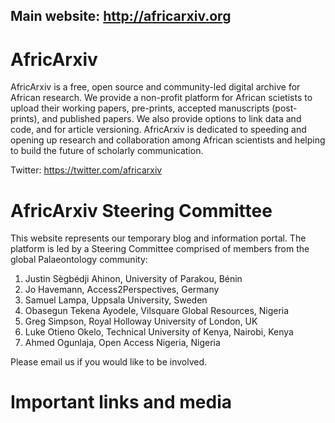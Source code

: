 ## Main website: http://africarxiv.org

# AfricArxiv

AfricArxiv is a free, open source and community-led digital archive for African research. We provide a non-profit platform for African scietists to upload their working papers, pre-prints, accepted manuscripts (post-prints), and published papers. We also provide options to link data and code, and for article versioning. AfricArxiv is dedicated to speeding and opening up research and collaboration among African scientists and helping to build the future of scholarly communication.

Twitter: https://twitter.com/africarxiv

# AfricArxiv Steering Committee

This website represents our temporary blog and information portal. The platform is led by a Steering Committee comprised of members from the global Palaeontology community:

1. Justin Sègbédji Ahinon, University of Parakou, Bénin
2. Jo Havemann, Access2Perspectives, Germany
3. Samuel Lampa, Uppsala University, Sweden
4. Obasegun Tekena Ayodele, Vilsquare Global Resources, Nigeria 
5. Greg Simpson, Royal Holloway University of London, UK
6. Luke Otieno Okelo, Technical University of Kenya, Nairobi, Kenya
7. Ahmed Ogunlaja, Open Access Nigeria, Nigeria

Please email us if you would like to be involved.

# Important links and media

